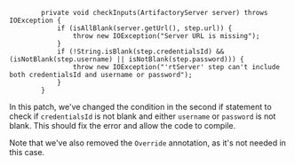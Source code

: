 ```
        private void checkInputs(ArtifactoryServer server) throws IOException {
            if (isAllBlank(server.getUrl(), step.url)) {
                throw new IOException("Server URL is missing");
            }
            if (!String.isBlank(step.credentialsId) && (isNotBlank(step.username) || isNotBlank(step.password))) {
                throw new IOException("'rtServer' step can't include both credentialsId and username or password");
            }
        }
```
In this patch, we've changed the condition in the second if statement to check if `credentialsId` is not blank and either `username` or `password` is not blank. This should fix the error and allow the code to compile.

Note that we've also removed the `Override` annotation, as it's not needed in this case.